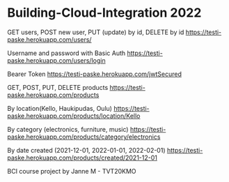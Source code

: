 # Building-Cloud-Integration 2022

GET users, POST new user, PUT (update) by id, DELETE by id https://testi-paske.herokuapp.com/users/

Username and password with Basic Auth https://testi-paske.herokuapp.com/users/login

Bearer Token https://testi-paske.herokuapp.com/jwtSecured



GET, POST, PUT, DELETE products https://testi-paske.herokuapp.com/products

By location(Kello, Haukipudas, Oulu) https://testi-paske.herokuapp.com/products/location/Kello

By category (electronics, furniture, music) https://testi-paske.herokuapp.com/products/category/electronics

By date created (2021-12-01, 2022-01-01, 2022-02-01) https://testi-paske.herokuapp.com/products/created/2021-12-01


BCI course project by Janne M - TVT20KMO
